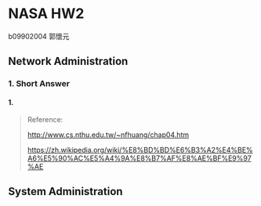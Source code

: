# NASA HW2

b09902004 郭懷元

## Network Administration

### 1. Short Answer

#### 1.

> Reference:
>
> http://www.cs.nthu.edu.tw/~nfhuang/chap04.htm
>
> https://zh.wikipedia.org/wiki/%E8%BD%BD%E6%B3%A2%E4%BE%A6%E5%90%AC%E5%A4%9A%E8%B7%AF%E8%AE%BF%E9%97%AE
>
> 

## System Administration



